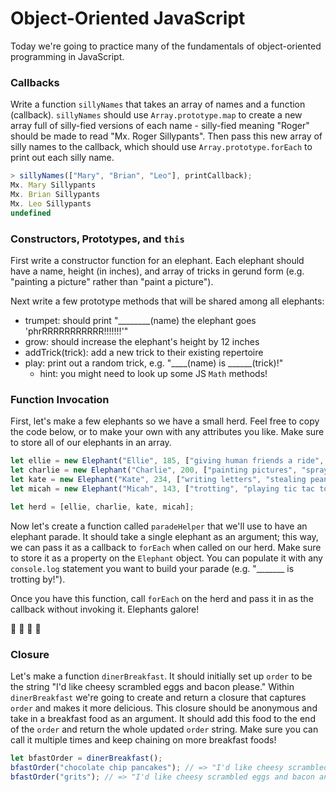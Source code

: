 # Object-Oriented JavaScript

Today we're going to practice many of the fundamentals of object-oriented programming in JavaScript.

### Callbacks

Write a function `sillyNames` that takes an array of names and a function (callback). `sillyNames` should use `Array.prototype.map` to create a new array full of silly-fied versions of each name - silly-fied meaning "Roger" should be made to read "Mx. Roger Sillypants". Then pass this new array of silly names to the callback, which should use `Array.prototype.forEach` to print out each silly name.

```js
> sillyNames(["Mary", "Brian", "Leo"], printCallback);
Mx. Mary Sillypants
Mx. Brian Sillypants
Mx. Leo Sillypants
undefined
```

### Constructors, Prototypes, and `this`

First write a constructor function for an elephant. Each elephant should have a name, height (in inches), and array of tricks in gerund form (e.g. "painting a picture" rather than "paint a picture").

Next write a few prototype methods that will be shared among all elephants:
- trumpet: should print "________(name) the elephant goes 'phrRRRRRRRRRRR!!!!!!!'"
- grow: should increase the elephant's height by 12 inches
- addTrick(trick): add a new trick to their existing repertoire
- play: print out a random trick, e.g. "____(name) is ______(trick)!"
  - hint: you might need to look up some JS `Math` methods!

### Function Invocation

First, let's make a few elephants so we have a small herd. Feel free to copy the code below, or to make your own with any attributes you like. Make sure to store all of our elephants in an array.

```js
let ellie = new Elephant("Ellie", 185, ["giving human friends a ride", "playing hide and seek"]);
let charlie = new Elephant("Charlie", 200, ["painting pictures", "spraying water for a slip and slide"]);
let kate = new Elephant("Kate", 234, ["writing letters", "stealing peanuts"]);
let micah = new Elephant("Micah", 143, ["trotting", "playing tic tac toe", "doing elephant ballet"]);

let herd = [ellie, charlie, kate, micah];
```

Now let's create a function called `paradeHelper` that we'll use to have an elephant parade. It should take a single elephant as an argument; this way, we can pass it as a callback to `forEach` when called on our herd. Make sure to store it as a property on the `Elephant` object. You can populate it with any `console.log` statement you want to build your parade (e.g. "_______ is trotting by!").

Once you have this function, call `forEach` on the herd and pass it in as the callback without invoking it. Elephants galore!

:elephant: :elephant: :elephant: :elephant:

### Closure

Let's make a function `dinerBreakfast`. It should initially set up `order` to be the string "I'd like cheesy scrambled eggs and bacon please." Within `dinerBreakfast` we're going to create and return a closure that captures `order` and makes it more delicious. This closure should be anonymous and take in a breakfast food as an argument. It should add this food to the end of the `order` and return the whole updated `order` string. Make sure you can call it multiple times and keep chaining on more breakfast foods!

```js
let bfastOrder = dinerBreakfast();
bfastOrder("chocolate chip pancakes"); // => "I'd like cheesy scrambled eggs and bacon and chocolate chip pancakes please."
bfastOrder("grits"); // => "I'd like cheesy scrambled eggs and bacon and chocolate chip pancakes and grits please."
```
